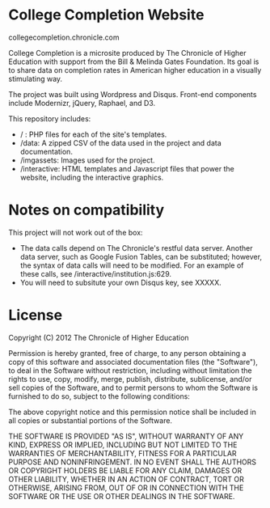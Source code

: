# College Completion Website
collegecompletion.chronicle.com

College Completion is a microsite produced by The Chronicle of Higher Education with support from the Bill & Melinda Gates Foundation. Its goal is to share data on completion rates in American higher education in a visually stimulating way.

The project was built using Wordpress and Disqus. Front-end components include Modernizr, jQuery, Raphael, and D3. 

This repository includes:

* / : PHP files for each of the site's templates.
* /data: A zipped CSV of the data used in the project and data documentation.
* /imgassets: Images used for the project.
* /interactive: HTML templates and Javascript files that power the website, including the interactive graphics.

# Notes on compatibility

This project will not work out of the box: 

* The data calls depend on The Chronicle's restful data server. Another data server, such as Google Fusion Tables, can be substituted; however, the syntax of data calls will need to be modified. For an example of these calls, see /interactive/institution.js:629.
* You will need to subsitute your own Disqus key, see XXXXX.

# License

Copyright (C) 2012 The Chronicle of Higher Education

Permission is hereby granted, free of charge, to any person obtaining a copy of this software and associated documentation files (the "Software"), to deal in the Software without restriction, including without limitation the rights to use, copy, modify, merge, publish, distribute, sublicense, and/or sell copies of the Software, and to permit persons to whom the Software is furnished to do so, subject to the following conditions:

The above copyright notice and this permission notice shall be included in all copies or substantial portions of the Software.

THE SOFTWARE IS PROVIDED "AS IS", WITHOUT WARRANTY OF ANY KIND, EXPRESS OR IMPLIED, INCLUDING BUT NOT LIMITED TO THE WARRANTIES OF MERCHANTABILITY, FITNESS FOR A PARTICULAR PURPOSE AND NONINFRINGEMENT. IN NO EVENT SHALL THE AUTHORS OR COPYRIGHT HOLDERS BE LIABLE FOR ANY CLAIM, DAMAGES OR OTHER LIABILITY, WHETHER IN AN ACTION OF CONTRACT, TORT OR OTHERWISE, ARISING FROM, OUT OF OR IN CONNECTION WITH THE SOFTWARE OR THE USE OR OTHER DEALINGS IN THE SOFTWARE.